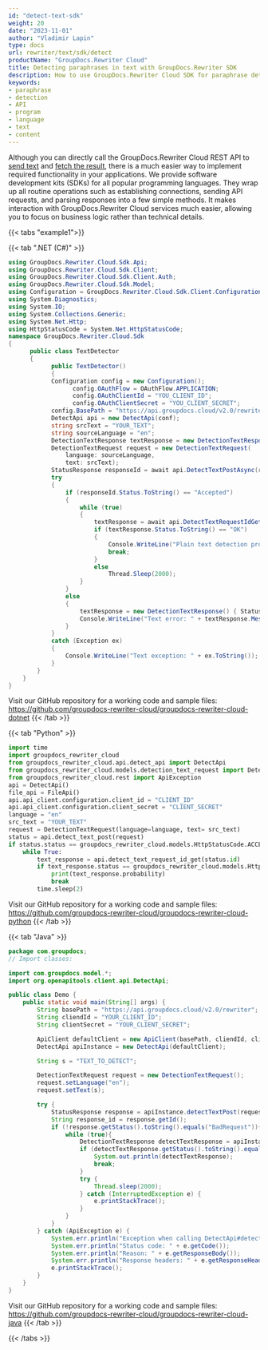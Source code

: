 ```yaml
---
id: "detect-text-sdk"
weight: 20
date: "2023-11-01"
author: "Vladimir Lapin"
type: docs
url: rewriter/text/sdk/detect
productName: "GroupDocs.Rewriter Cloud"
title: Detecting paraphrases in text with GroupDocs.Rewriter SDK
description: How to use GroupDocs.Rewriter Cloud SDK for paraphrase detection in texts.
keywords:
- paraphrase
- detection
- API
- program
- language
- text
- content
---
```


Although you can directly call the GroupDocs.Rewriter Cloud REST API to [send text](/rewriter/text/request/) and [fetch the result](/rewriter/text/fetch/), there is a much easier way to implement required functionality in your applications. We provide software development kits (SDKs) for all popular programming languages. They wrap up all routine operations such as establishing connections, sending API requests, and parsing responses into a few simple methods. It makes interaction with GroupDocs.Rewriter Cloud services much easier, allowing you to focus on business logic rather than technical details.

{{< tabs "example1">}}

{{< tab ".NET (C#)" >}}

```csharp
using GroupDocs.Rewriter.Cloud.Sdk.Api;
using GroupDocs.Rewriter.Cloud.Sdk.Client;
using GroupDocs.Rewriter.Cloud.Sdk.Client.Auth;
using GroupDocs.Rewriter.Cloud.Sdk.Model;
using Configuration = GroupDocs.Rewriter.Cloud.Sdk.Client.Configuration;
using System.Diagnostics;
using System.IO;
using System.Collections.Generic;
using System.Net.Http;
using HttpStatusCode = System.Net.HttpStatusCode;
namespace GroupDocs.Rewriter.Cloud.Sdk
{
	  public class TextDetector
	  {
		    public TextDetector()
		    {
            Configuration config = new Configuration();
			      config.OAuthFlow = OAuthFlow.APPLICATION;
			      config.OAuthClientId = "YOU_CLIENT_ID";
			      config.OAuthClientSecret = "YOU_CLIENT_SECRET";
            config.BasePath = "https://api.groupdocs.cloud/v2.0/rewriter";
            DetectApi api = new DetectApi(conf);
            string srcText = "YOUR_TEXT";
            string sourceLanguage = "en";
            DetectionTextResponse textResponse = new DetectionTextResponse();
            DetectionTextRequest request = new DetectionTextRequest(
                language: sourceLanguage,
                text: srcText);
            StatusResponse responseId = await api.DetectTextPostAsync(request);;
            try
            {
                if (responseId.Status.ToString() == "Accepted")
                {
                    while (true)
                    {  
                        textResponse = await api.DetectTextRequestIdGetAsync(responseId.Id);
                        if (textResponse.Status.ToString() == "OK")
                        {
                            Console.WriteLine("Plain text detection probability: " + textResponse.Probability);
                            break;
                        }
                        else
                            Thread.Sleep(2000);
                    }
                }
                else
                {
                    textResponse = new DetectionTextResponse() { Status = responseId.Status, Message = responseId.Message };
                    Console.WriteLine("Text error: " + textResponse.Message);
                }
            }
            catch (Exception ex)
            {
                Console.WriteLine("Text exception: " + ex.ToString());
            }                
        }
    }
}
```
Visit our GitHub repository for a working code and sample files: https://github.com/groupdocs-rewriter-cloud/groupdocs-rewriter-cloud-dotnet
{{< /tab >}}

{{< tab "Python" >}}

```python
import time
import groupdocs_rewriter_cloud
from groupdocs_rewriter_cloud.api.detect_api import DetectApi  
from groupdocs_rewriter_cloud.models.detection_text_request import DetectionTextRequest
from groupdocs_rewriter_cloud.rest import ApiException
api = DetectApi()
file_api = FileApi()
api.api_client.configuration.client_id = "CLIENT_ID"
api.api_client.configuration.client_secret = "CLIENT_SECRET"
language = "en"
src_text = "YOUR_TEXT"
request = DetectionTextRequest(language=language, text= src_text)
status = api.detect_text_post(request)
if status.status == groupdocs_rewriter_cloud.models.HttpStatusCode.ACCEPTED:
    while True:
        text_response = api.detect_text_request_id_get(status.id)
        if text_response.status == groupdocs_rewriter_cloud.models.HttpStatusCode.OK:
            print(text_response.probability)
            break
        time.sleep(2)
```
Visit our GitHub repository for a working code and sample files: https://github.com/groupdocs-rewriter-cloud/groupdocs-rewriter-cloud-python
{{< /tab >}}

{{< tab "Java" >}}

```java
package com.groupdocs;
// Import classes:

import com.groupdocs.model.*;
import org.openapitools.client.api.DetectApi;

public class Demo {
    public static void main(String[] args) {
        String basePath = "https://api.groupdocs.cloud/v2.0/rewriter";
        String cliendId = "YOUR_CLIENT_ID";
        String clientSecret = "YOUR_CLIENT_SECRET";

        ApiClient defaultClient = new ApiClient(basePath, cliendId, clientSecret, null);
        DetectApi apiInstance = new DetectApi(defaultClient);

        String s = "TEXT_TO_DETECT";

        DetectionTextRequest request = new DetectionTextRequest();
        request.setLanguage("en");
        request.setText(s);

        try {
            StatusResponse response = apiInstance.detectTextPost(request);
            String response_id = response.getId();
            if (!response.getStatus().toString().equals("BadRequest")){
                while (true){
                    DetectionTextResponse detectTextResponse = apiInstance.detectTextRequestIdGet(response_id);
                    if (detectTextResponse.getStatus().toString().equals("OK")) {
                        System.out.println(detectTextResponse);
                        break;
                    }
                    try {
                        Thread.sleep(2000);
                    } catch (InterruptedException e) {
                        e.printStackTrace();
                    }
                }
            }
        } catch (ApiException e) {
            System.err.println("Exception when calling DetectApi#detectTextPost");
            System.err.println("Status code: " + e.getCode());
            System.err.println("Reason: " + e.getResponseBody());
            System.err.println("Response headers: " + e.getResponseHeaders());
            e.printStackTrace();
        }
    }
}
```
Visit our GitHub repository for a working code and sample files: https://github.com/groupdocs-rewriter-cloud/groupdocs-rewriter-cloud-java
{{< /tab >}}

{{< /tabs >}}
